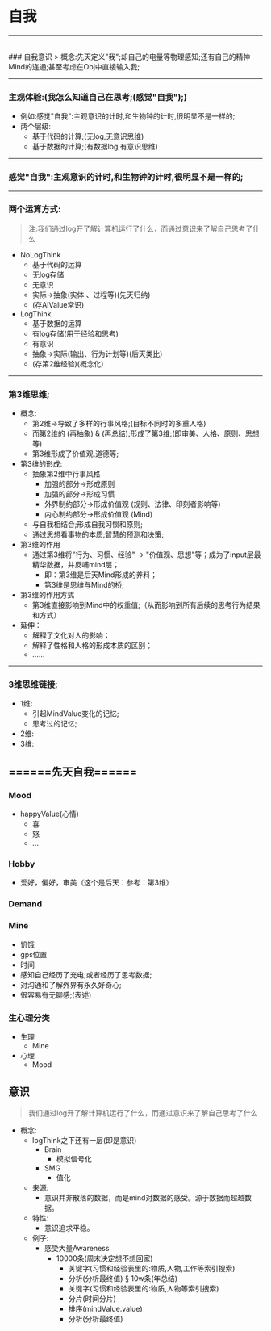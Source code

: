 # 自我
***
<br/>
### 自我意识
> 概念:先天定义"我";却自己的电量等物理感知;还有自己的精神Mind的连通;甚至考虑在Obj中直接输入我;

***

### 主观体验:(我怎么知道自己在思考;(感觉"自我");)
- 例如:感觉"自我":主观意识的计时,和生物钟的计时,很明显不是一样的;
- 两个层级:
	- 基于代码的计算;(无log,无意识思维)
	- 基于数据的计算;(有数据log,有意识思维)

***
### 感觉"自我":主观意识的计时,和生物钟的计时,很明显不是一样的;
***
### 两个运算方式:

> 注:我们通过log开了解计算机运行了什么，而通过意识来了解自己思考了什么

- NoLogThink
	- 基于代码的运算
	- 无log存储
	- 无意识
	- 实际->抽象(实体 、过程等)(先天归纳)
	- (存AIValue常识)
- LogThink
	- 基于数据的运算
	- 有log存储(用于经验和思考)
	- 有意识
	- 抽象->实际(输出、行为计划等)(后天类比)
	- (存第2维经验)(概念化)

***
### 第3维思维;
- 概念:
	- 第2维->导致了多样的行事风格;(目标不同时的多重人格)
	- 而第2维的 (再抽象) & (再总结);形成了第3维;(即审美、人格、原则、思想等)
	- 第3维形成了价值观,道德等;
- 第3维的形成:
	- 抽象第2维中行事风格
		- 加强的部分->形成原则
		- 加强的部分->形成习惯
		- 外界制约部分->形成价值观 (规则、法律、印刻者影响等)
		- 内心制约部分->形成价值观 (Mind)
	- 与自我相结合;形成自我习惯和原则;
	- 通过思想看事物的本质;智慧的预测和决策;
- 第3维的作用
	- 通过第3维将"行为、习惯、经验" -> "价值观、思想"等；成为了input层最精华数据，并反哺mind层；
		- 即：第3维是后天Mind形成的养料；
		- 第3维是思维与Mind的桥;
- 第3维的作用方式
	- 第3维直接影响到Mind中的权重值;（从而影响到所有后续的思考行为结果和方式）
- 延伸：
	- 解释了文化对人的影响；
	- 解释了性格和人格的形成本质的区别；
	- ......
	
***

### 3维思维链接;
- 1维:
	- 引起MindValue变化的记忆;
	- 思考过的记忆;
- 2维:
- 3维:




## ======先天自我======
### Mood
- happyValue(心情)
	- 喜
	- 怒
	- ...

### Hobby
- 爱好，偏好，审美（这个是后天：参考：第3维）
### Demand
### Mine
- 饥饿
- gps位置
- 时间
- 感知自己经历了充电;或者经历了思考数据;
- 对沟通和了解外界有永久好奇心;
- 很容易有无聊感;(表述)


### 生心理分类
- 生理
	- Mine
- 心理
	- Mood
	

## 意识

> 我们通过log开了解计算机运行了什么，而通过意识来了解自己思考了什么

- 概念:
	- logThink之下还有一层(即是意识)
		- Brain
			- 模拟信号化
		- SMG
			- 值化
	- 来源:
		- 意识并非散落的数据，而是mind对数据的感受。源于数据而超越数据。
	- 特性:
		- 意识追求平稳。
	- 例子:
		- 感受大量Awareness
			- 10000条(周末决定想不想回家)
				- 关键字(习惯和经验表里的:物质,人物,工作等索引搜索)
				- 分析(分析最终值)
			§ 10w条(年总结)
				- 关键字(习惯和经验表里的:物质,人物等索引搜索)
				- 分片(时间分片)
				- 排序(mindValue.value)
				- 分析(分析最终值)
				
				
	
	
	

